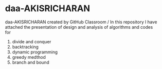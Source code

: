 # daa-AKISRICHARAN
daa-AKISRICHARAN created by GitHub Classroom
/
In this repository I have attached the presentation of design and analysis of algorithms and codes for
1) divide and conquer
2) backtracking
3) dynamic programming
4) greedy medthod
5) branch and bound
